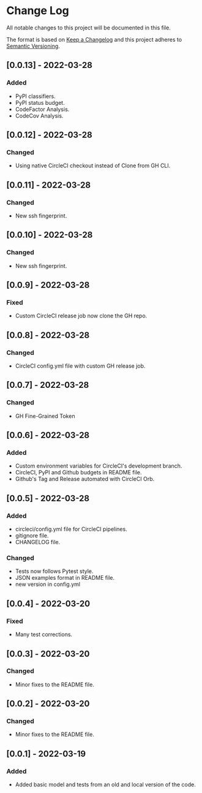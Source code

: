 # Change Log

All notable changes to this project will be documented in this file.

The format is based on [Keep a Changelog](http://keepachangelog.com/)
and this project adheres to [Semantic Versioning](http://semver.org/).

## [0.0.13] - 2022-03-28

### Added

- PyPI classifiers.
- PyPI status budget.
- CodeFactor Analysis.
- CodeCov Analysis.


## [0.0.12] - 2022-03-28

### Changed

- Using native CircleCI checkout instead of Clone from GH CLI.

## [0.0.11] - 2022-03-28

### Changed

- New ssh fingerprint.

## [0.0.10] - 2022-03-28

### Changed

- New ssh fingerprint.

## [0.0.9] - 2022-03-28

### Fixed

- Custom CircleCI release job now clone the GH repo.

## [0.0.8] - 2022-03-28

### Changed

- CircleCI config.yml file with custom GH release job.

## [0.0.7] - 2022-03-28

### Changed

- GH Fine-Grained Token

## [0.0.6] - 2022-03-28

### Added

- Custom environment variables for CircleCI's development branch.
- CircleCI, PyPI and Github budgets in README file.
- Github's Tag and Release automated with CircleCI Orb.

## [0.0.5] - 2022-03-28

### Added

- circleci/config.yml file for CircleCI pipelines.
- gitignore file.
- CHANGELOG file.

### Changed

- Tests now follows Pytest style.
- JSON examples format in README file.
- new version in config.yml

## [0.0.4] - 2022-03-20

### Fixed

- Many test corrections.

## [0.0.3] - 2022-03-20

### Changed

- Minor fixes to the README file.

## [0.0.2] - 2022-03-20

### Changed

- Minor fixes to the README file.

## [0.0.1] - 2022-03-19

### Added

- Added basic model and tests from an old and local version of the code.